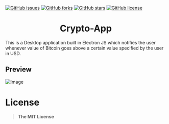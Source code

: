 [![GitHub issues](https://img.shields.io/github/issues/jamesgeorge007/Crypto-App.svg)](https://github.com/jamesgeorge007/Crypto-App/issues)  [![GitHub forks](https://img.shields.io/github/forks/jamesgeorge007/Crypto-App.svg)](https://github.com/jamesgeorge007/Crypto-App/network)  [![GitHub stars](https://img.shields.io/github/stars/jamesgeorge007/Crypto-App.svg)](https://github.com/jamesgeorge007/Crypto-App/stargazers) [![GitHub license](https://img.shields.io/github/license/jamesgeorge007/Crypto-App.svg)](https://github.com/jamesgeorge007/Crypto-App/blob/master/LICENSE)

<h1 align="center"> Crypto-App </h1>

This is a Desktop application built in Electron JS which notifies the user whenever value of Bitcoin goes above a certain value specified by the user in USD.

## Preview

![Image](https://github.com/jamesgeorge007/Crypto-App-in-Electron-JS/blob/master/src/assets/preview/main_window.JPG)

# License

> **The MIT License**

